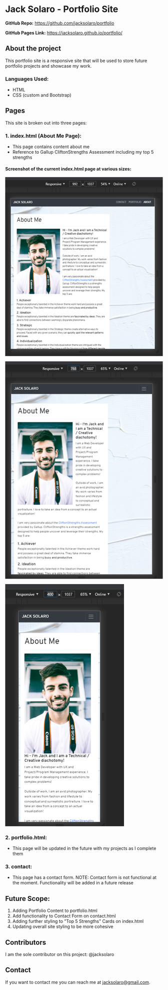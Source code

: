 # Jack Solaro - Portfolio Site
**GitHub Repo:** https://github.com/jacksolaro/portfolio

**GitHub Pages Link:** https://jacksolaro.github.io/portfolio/

## About the project
This portfolio site is a responsive site that will be used to store future portfolio projects and showcase my work.

### Languages Used:
- HTML
- CSS (custom and Bootstrap)

## Pages
This site is broken out into three pages:
### 1. index.html (About Me Page):
-  This page contains content about me
-  Reference to Gallup CliftonStrengths Assessment including my top 5 strengths

#### Screenshot of the current index.html page at various sizes:
![Home page of Jacks Portfolio site @ 400px wide, image of jack](https://github.com/jacksolaro/portfolio/blob/master/Assets/README-images/992-index.PNG?raw=true)

![Home page of Jacks Portfolio site @ 400px wide, image of jack](https://github.com/jacksolaro/portfolio/blob/master/Assets/README-images/768-index.PNG?raw=true)

![Home page of Jacks Portfolio site @ 400px wide, image of jack](https://github.com/jacksolaro/portfolio/blob/master/Assets/README-images/400-index.PNG?raw=true)

### 2. portfolio.html:
- This page will be updated in the future with my projects as I complete them


### 3. contact:
- This page has a contact form. NOTE: Contact form is not functional at the moment. Functionality will be added in a future release

## Future Scope:
1. Adding Portfolio Content to portfolio.html
2. Add functionality to Contact Form on contact.html
2. Adding further styling to "Top 5 Strengths" Cards on index.html
3. Updating overall site styling to be more cohesive

## Contributors
I am the sole contributor on this project: @jacksolaro

## Contact
If you want to contact me you can reach me at jacksolaro@gmail.com.


